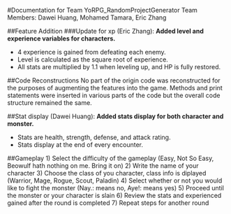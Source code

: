 #Documentation for Team YoRPG_RandomProjectGenerator
Team Members: Dawei Huang, Mohamed Tamara, Eric Zhang

##Feature Addition
###Update for xp (Eric Zhang):
**Added level and experience variables for characters.**  
* 4 experience is gained from defeating each enemy.  
* Level is calculated as the square root of experience.  
* All stats are multiplied by 1.1 when leveling up, and HP is fully restored.  

##Code Reconstructions
No part of the origin code was reconstructed for the purposes of augmenting the features into the game. Methods and print statements were inserted in various parts of the code but the overall code structure remained the same.
	
##Stat display (Dawei Huang):
**Added stats display for both character and monster.**  
* Stats are health, strength, defense, and attack rating.  
* Stats display at the end of every encounter.  
	
##Gameplay
	1) Select the difficulty of the gameplay (Easy, Not So Easy, Beowulf hath nothing on me. Bring it on)
	2) Write the name of your character
	3) Choose the class of you character, class info is diplayed (Warrior, Mage, Rogue, Scout, Paladin)
	4) Select whether or not you would like to fight the monster (Nay.: means no, Aye!: means yes)
	5) Proceed until the monster or your character is slain
	6) Review the stats and experienced gained after the round is completed
	7) Repeat steps for another round
